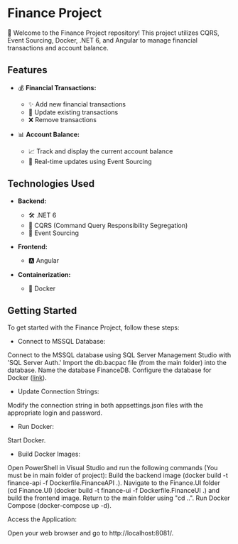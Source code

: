 # Finance Project

🚀 Welcome to the Finance Project repository! This project utilizes CQRS, Event Sourcing, Docker, .NET 6, and Angular to manage financial transactions and account balance.

## Features

- 💰 **Financial Transactions:**
  - ✨ Add new financial transactions
  - 🔄 Update existing transactions
  - ❌ Remove transactions

- 📊 **Account Balance:**
  - 📈 Track and display the current account balance
  - 🔄 Real-time updates using Event Sourcing

## Technologies Used

- **Backend:**
  - 🛠️ .NET 6
  - 🔄 CQRS (Command Query Responsibility Segregation)
  - 🔄 Event Sourcing

- **Frontend:**
  - 🅰 Angular

- **Containerization:**
  - 🐳 Docker

## Getting Started

To get started with the Finance Project, follow these steps:


 - Connect to MSSQL Database:

Connect to the MSSQL database using SQL Server Management Studio with 'SQL Server Auth.'
Import the db.bacpac file (from the main folder) into the database.
Name the database FinanceDB.
Configure the database for Docker ([link](https://stackoverflow.com/questions/50166869/connect-to-sql-server-in-local-machine-host-from-docker-using-host-docker-inte)).
 - Update Connection Strings:

Modify the connection string in both appsettings.json files with the appropriate login and password.
 - Run Docker:

Start Docker.
 - Build Docker Images:

Open PowerShell in Visual Studio and run the following commands (You must be in main folder of project):
Build the backend image (docker build -t finance-api -f Dockerfile.FinanceAPI .).
Navigate to the Finance.UI folder (cd Finance.UI) (docker build -t finance-ui -f Dockerfile.FinanceUI .) and build the frontend image.
Return to the main folder using "cd ..".
Run Docker Compose (docker-compose up -d).

Access the Application:

Open your web browser and go to http://localhost:8081/.
